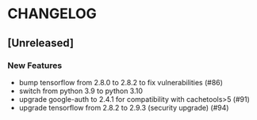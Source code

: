 # CHANGELOG

## [Unreleased]

### New Features

- bump tensorflow from 2.8.0 to 2.8.2 to fix vulnerabilities (#86)
- switch from python 3.9 to python 3.10
- upgrade google-auth to 2.4.1 for compatibility with cachetools>5 (#91)
- upgrade tensorflow from 2.8.2 to 2.9.3 (security upgrade) (#94)


